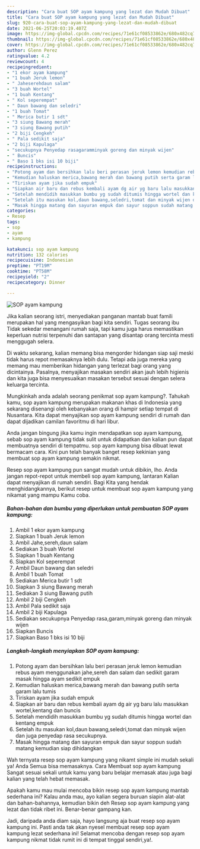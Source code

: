 ```yaml
---
description: "Cara buat SOP ayam kampung yang lezat dan Mudah Dibuat"
title: "Cara buat SOP ayam kampung yang lezat dan Mudah Dibuat"
slug: 920-cara-buat-sop-ayam-kampung-yang-lezat-dan-mudah-dibuat
date: 2021-06-25T20:03:19.407Z
image: https://img-global.cpcdn.com/recipes/71e61cf08533862e/680x482cq70/sop-ayam-kampung-foto-resep-utama.jpg
thumbnail: https://img-global.cpcdn.com/recipes/71e61cf08533862e/680x482cq70/sop-ayam-kampung-foto-resep-utama.jpg
cover: https://img-global.cpcdn.com/recipes/71e61cf08533862e/680x482cq70/sop-ayam-kampung-foto-resep-utama.jpg
author: Glenn Perez
ratingvalue: 4.2
reviewcount: 4
recipeingredient:
- "1 ekor ayam kampung"
- "1 buah Jeruk lemon"
- " Jaheserehdaun salam"
- "3 buah Wortel"
- "1 buah Kentang"
- " Kol seperempat"
- " Daun bawang dan seledri"
- "1 buah Tomat"
- " Merica butir 1 sdt"
- "3 siung Bawang merah"
- "3 siung Bawang putih"
- "2 biji Cengkeh"
- " Pala sedikit saja"
- "2 biji Kapulaga"
- "secukupnya Penyedap rasagaramminyak goreng dan minyak wijen"
- " Buncis"
- " Baso 1 bks isi 10 biji"
recipeinstructions:
- "Potong ayam dan bersihkan lalu beri perasan jeruk lemon kemudian rebus ayam menggunakan jahe,sereh dan salam dan sedikit garam masak hingga ayam sedikit empuk"
- "Kemudian haluskan merica,bawang merah dan bawang putih serta garam lalu tumis"
- "Tiriskan ayam jika sudah empuk"
- "Siapkan air baru dan rebus kembali ayam dg air yg baru lalu masukkan wortel,kentang dan buncis"
- "Setelah mendidih masukkan bumbu yg sudah ditumis hingga wortel dan kentang empuk"
- "Setelah itu masukan kol,daun bawang,seledri,tomat dan minyak wijen dan juga penyedap rasa secukupnya."
- "Masak hingga matang dan sayuran empuk dan sayur soppun sudah matang kemudian siap dihidangkan"
categories:
- Resep
tags:
- sop
- ayam
- kampung

katakunci: sop ayam kampung 
nutrition: 132 calories
recipecuisine: Indonesian
preptime: "PT19M"
cooktime: "PT58M"
recipeyield: "2"
recipecategory: Dinner

---
```



![SOP ayam kampung](https://img-global.cpcdn.com/recipes/71e61cf08533862e/680x482cq70/sop-ayam-kampung-foto-resep-utama.jpg)

Jika kalian seorang istri, menyediakan panganan mantab buat famili merupakan hal yang mengasyikan bagi kita sendiri. Tugas seorang ibu Tidak sekedar menangani rumah saja, tapi kamu juga harus memastikan keperluan nutrisi terpenuhi dan santapan yang disantap orang tercinta mesti menggugah selera.

Di waktu  sekarang, kalian memang bisa mengorder hidangan siap saji meski tidak harus repot memasaknya lebih dulu. Tetapi ada juga mereka yang memang mau memberikan hidangan yang terlezat bagi orang yang dicintainya. Pasalnya, menyajikan masakan sendiri akan jauh lebih higienis dan kita juga bisa menyesuaikan masakan tersebut sesuai dengan selera keluarga tercinta. 



Mungkinkah anda adalah seorang penikmat sop ayam kampung?. Tahukah kamu, sop ayam kampung merupakan makanan khas di Indonesia yang sekarang disenangi oleh kebanyakan orang di hampir setiap tempat di Nusantara. Kita dapat menyajikan sop ayam kampung sendiri di rumah dan dapat dijadikan camilan favoritmu di hari libur.

Anda jangan bingung jika kamu ingin mendapatkan sop ayam kampung, sebab sop ayam kampung tidak sulit untuk didapatkan dan kalian pun dapat membuatnya sendiri di tempatmu. sop ayam kampung bisa dibuat lewat bermacam cara. Kini pun telah banyak banget resep kekinian yang membuat sop ayam kampung semakin nikmat.

Resep sop ayam kampung pun sangat mudah untuk dibikin, lho. Anda jangan repot-repot untuk membeli sop ayam kampung, lantaran Kalian dapat menyajikan di rumah sendiri. Bagi Kita yang hendak menghidangkannya, berikut resep untuk membuat sop ayam kampung yang nikamat yang mampu Kamu coba.

<!--inarticleads1-->

##### Bahan-bahan dan bumbu yang diperlukan untuk pembuatan SOP ayam kampung:

1. Ambil 1 ekor ayam kampung
1. Siapkan 1 buah Jeruk lemon
1. Ambil  Jahe,sereh,daun salam
1. Sediakan 3 buah Wortel
1. Siapkan 1 buah Kentang
1. Siapkan  Kol seperempat
1. Ambil  Daun bawang dan seledri
1. Ambil 1 buah Tomat
1. Sediakan  Merica butir 1 sdt
1. Siapkan 3 siung Bawang merah
1. Sediakan 3 siung Bawang putih
1. Ambil 2 biji Cengkeh
1. Ambil  Pala sedikit saja
1. Ambil 2 biji Kapulaga
1. Sediakan secukupnya Penyedap rasa,garam,minyak goreng dan minyak wijen
1. Siapkan  Buncis
1. Siapkan  Baso 1 bks isi 10 biji




<!--inarticleads2-->

##### Langkah-langkah menyiapkan SOP ayam kampung:

1. Potong ayam dan bersihkan lalu beri perasan jeruk lemon kemudian rebus ayam menggunakan jahe,sereh dan salam dan sedikit garam masak hingga ayam sedikit empuk
1. Kemudian haluskan merica,bawang merah dan bawang putih serta garam lalu tumis
1. Tiriskan ayam jika sudah empuk
1. Siapkan air baru dan rebus kembali ayam dg air yg baru lalu masukkan wortel,kentang dan buncis
1. Setelah mendidih masukkan bumbu yg sudah ditumis hingga wortel dan kentang empuk
1. Setelah itu masukan kol,daun bawang,seledri,tomat dan minyak wijen dan juga penyedap rasa secukupnya.
1. Masak hingga matang dan sayuran empuk dan sayur soppun sudah matang kemudian siap dihidangkan




Wah ternyata resep sop ayam kampung yang nikamt simple ini mudah sekali ya! Anda Semua bisa memasaknya. Cara Membuat sop ayam kampung Sangat sesuai sekali untuk kamu yang baru belajar memasak atau juga bagi kalian yang telah hebat memasak.

Apakah kamu mau mulai mencoba bikin resep sop ayam kampung mantab sederhana ini? Kalau anda mau, ayo kalian segera buruan siapin alat-alat dan bahan-bahannya, kemudian bikin deh Resep sop ayam kampung yang lezat dan tidak ribet ini. Benar-benar gampang kan. 

Jadi, daripada anda diam saja, hayo langsung aja buat resep sop ayam kampung ini. Pasti anda tak akan nyesel membuat resep sop ayam kampung lezat sederhana ini! Selamat mencoba dengan resep sop ayam kampung nikmat tidak rumit ini di tempat tinggal sendiri,ya!.

